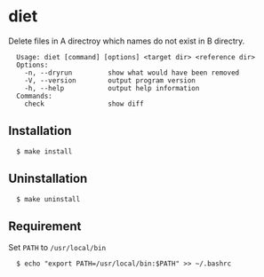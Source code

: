 # diet

Delete files in A directroy which names do not exist in B directry.  

```
  Usage: diet [command] [options] <target dir> <reference dir>
  Options:
    -n, --dryrun         show what would have been removed
    -V, --version        output program version
    -h, --help           output help information
  Commands:
    check                show diff
```

## Installation

```
  $ make install
```

## Uninstallation

```
  $ make uninstall
```

## Requirement

Set `PATH` to `/usr/local/bin`  

```
  $ echo "export PATH=/usr/local/bin:$PATH" >> ~/.bashrc
```